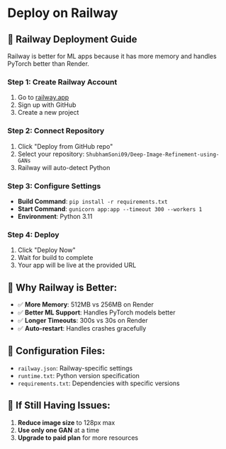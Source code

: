 # Deploy on Railway

## 🚀 Railway Deployment Guide

Railway is better for ML apps because it has more memory and handles PyTorch better than Render.

### Step 1: Create Railway Account
1. Go to [railway.app](https://railway.app)
2. Sign up with GitHub
3. Create a new project

### Step 2: Connect Repository
1. Click "Deploy from GitHub repo"
2. Select your repository: `ShubhamSoni09/Deep-Image-Refinement-using-GANs`
3. Railway will auto-detect Python

### Step 3: Configure Settings
- **Build Command**: `pip install -r requirements.txt`
- **Start Command**: `gunicorn app:app --timeout 300 --workers 1`
- **Environment**: Python 3.11

### Step 4: Deploy
1. Click "Deploy Now"
2. Wait for build to complete
3. Your app will be live at the provided URL

## 🎯 Why Railway is Better:
- ✅ **More Memory**: 512MB vs 256MB on Render
- ✅ **Better ML Support**: Handles PyTorch models better
- ✅ **Longer Timeouts**: 300s vs 30s on Render
- ✅ **Auto-restart**: Handles crashes gracefully

## 🔧 Configuration Files:
- `railway.json`: Railway-specific settings
- `runtime.txt`: Python version specification
- `requirements.txt`: Dependencies with specific versions

## 🚨 If Still Having Issues:
1. **Reduce image size** to 128px max
2. **Use only one GAN** at a time
3. **Upgrade to paid plan** for more resources 